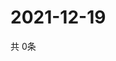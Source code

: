 # 2021-12-19
  共 0条

  <!-- BEGIN -->
  <!-- 最后更新时间Sun Dec 19 2021 09:03:43 GMT+0000 (Coordinated Universal Time) -->
  
  <!-- END -->
  
  